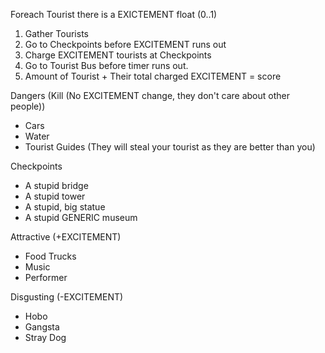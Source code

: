Foreach Tourist there is a EXICTEMENT float (0..1)

1. Gather Tourists
2. Go to Checkpoints before EXCITEMENT runs out
3. Charge EXCITEMENT tourists at Checkpoints
4. Go to Tourist Bus before timer runs out.
5. Amount of Tourist + Their total charged EXCITEMENT = score

Dangers (Kill (No EXCITEMENT change, they don't care about other people))
- Cars
- Water
- Tourist Guides (They will steal your tourist as they are better than you)

Checkpoints
- A stupid bridge
- A stupid tower
- A stupid, big statue
- A stupid GENERIC museum

Attractive (+EXCITEMENT)
- Food Trucks
- Music
- Performer

Disgusting (-EXCITEMENT)
- Hobo
- Gangsta
- Stray Dog
